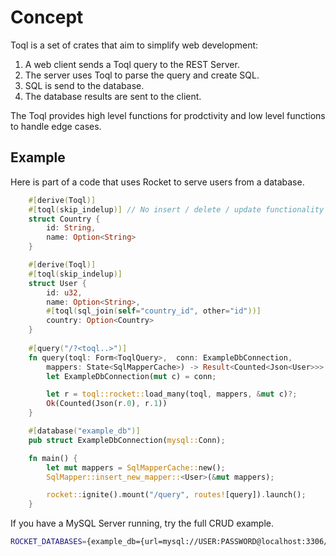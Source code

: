 # Concept

Toql is a set of crates that aim to simplify web development:

1. A web client sends a Toql query to the REST Server.
2. The server uses Toql to parse the query and create SQL.
3. SQL is send to the database.
4. The database results are sent to the client.

The Toql provides high level functions for prodctivity and low level functions to handle edge cases.

## Example

Here is part of a code that uses Rocket to serve users from a database. 

```rust
	#[derive(Toql)]
	#[toql(skip_indelup)] // No insert / delete / update functionality
	struct Country {
		id: String,
		name: Option<String>
	}

	#[derive(Toql)]
	#[toql(skip_indelup)]
	struct User {
		id: u32,
		name: Option<String>,
		#[toql(sql_join(self="country_id", other="id"))]
		country: Option<Country>
	}
    
	#[query("/?<toql..>")]
	fn query(toql: Form<ToqlQuery>,  conn: ExampleDbConnection, 
		mappers: State<SqlMapperCache>) -> Result<Counted<Json<User>>> {
		let ExampleDbConnection(mut c) = conn;

		let r = toql::rocket::load_many(toql, mappers, &mut c)?;
		Ok(Counted(Json(r.0), r.1))
	}

	#[database("example_db")]
	pub struct ExampleDbConnection(mysql::Conn);

	fn main() {
		let mut mappers = SqlMapperCache::new();
		SqlMapper::insert_new_mapper::<User>(&mut mappers);

		rocket::ignite().mount("/query", routes![query]).launch();
	}
```

If you have a MySQL Server running, try the full CRUD example.

```bash
ROCKET_DATABASES={example_db={url=mysql://USER:PASSWORD@localhost:3306/example_db}} cargo +nightly run --example crud_rocket_mysql

```


